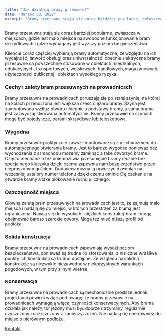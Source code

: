 ```yaml
---
title: "Jak działają bramy przesuwne?"
date: "Marzec 30, 2022"
excerpt: "Bramy przesuwne stają się coraz bardziej popularne, zwłaszcza w miejscach, gdzie jest mało miejsca na swobodne funkcjonowanie bram skrzydłowych i gdzie wymagany jest wyższy poziom bezpieczeństwa. To naprawdę wygodna i świetna opcja"
---
```


Bramy przesuwne stają się coraz bardziej popularne, zwłaszcza w miejscach, gdzie jest mało miejsca na swobodne funkcjonowanie bram skrzydłowych i gdzie wymagany jest wyższy poziom bezpieczeństwa.

Kliencie coraz częściej wybierają bramy automatyczne, ze względu na ich wydajność, łatwość obsługi oraz uniwersalność: obecnie elektryczne bramy przesuwne są powszechnie stosowane w obiektach mieszkalnych, edukacyjnych, transportowych, wojskowych, handlowych, magazynowych, użyteczności publicznej i obiektach wysokiego ryzyka.

### Cechy i zalety bram przesuwnych na prowadnicach

Bramy przesuwne na prowadnicach poruszają się po stałej szynie, na której na kołach przenoszona jest większa część ciężaru bramy. Szyna jest zamontowana wzdłuż otworu i biegnie u podstawy bramy, a sama brama jest zazwyczaj sterowana automatycznie. Bramy przesuwne na szynach mogą być pojedyncze, parami skrzydłowe lub teleskopowe.

### Wygodna

Bramy przesuwne praktycznie zawsze montowane są z mechanizmem do automatycznego otwierania bramy. Jest to bardzo wygodne poniewaz bez wychodzenia z samochodu mozemy zamknąc a take otworzyć brame. Często mechanizm tez uniemozliwia przesunięcie bramy ręcznie bez specjalnego kluczyka dzięki czemu zapewnia nam bezpieczeństwo przed nieproszonym gościem.
Dodatkow mozna ją otworzyc dzwoniąc na wczesniej ustalony numer telefonu dzięki czemu ominie Cię czekanie na otwarcie bramy a take blokowanie ruchu ulicznego.

### Oszczędność miejsca

Główną zaletą bram przesuwnych na prowadnicach jest to, że zajmują mało miejsca i nadają się do miejsc, w których przestrzeń za bramą jest ograniczona. Nadają się do wysokich i ciężkich konstrukcji bram i mogą obejmować bardzo szerokie otwory. Mogą też mieć niższy profil od podłoża.

### Solida konstrukcja

Bramy przesuwne na prowadnicach zapewniają wysoki poziom bezpieczeństwa, ponieważ są trudne do sforsowania, a nieliczne wrażliwe punkty ich konstrukcji są trudno dostępne. Ze względu na solidną konstrukcję są niezwykle niezawodne w niekorzystnych warunkach pogodowych, w tym przy silnym wietrze.

### Konserwacja

Bramy przesuwne na prowadnicach są mechanicznie prostsze jednak projektanci powinni wziąć pod uwagę, że bramy przesuwne na prowadnicach wymagają więcej czynności konserwacyjnych. Aby brama działała jak należy, tor jezdny musi być dobrze utrzymany, regularnie czyszczony i oczyszczony z zanieczyszczeń. Nie nadają się one również do miejsc o nierównym podłożu.

[Kontakt](www.solidgate.pl/kontakt)
